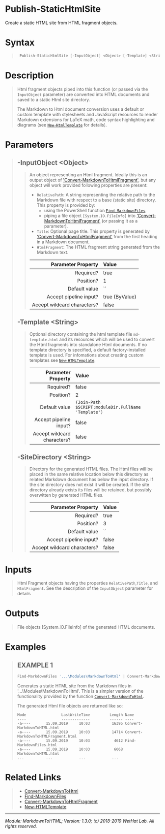 ﻿# Publish-StaticHtmlSite

Create a static HTML site from HTML fragment objects.

# Syntax

<blockquote>

```PowerShell
 Publish-StaticHtmlSite [-InputObject] <Object> [-Template] <String> [-SiteDirectory] <String>  [<CommonParameters>] 
```


</blockquote>

# Description

<blockquote>

Html fragment objects piped into this function (or passed via the `InputObject` parameter) are converted
into HTML documents and saved to a static Html site directory.

The Markdown to Html document conversion uses a default or custom template with
stylesheets and JavaScript resources to render Markdown extensions for LaTeX math, code syntax
highlighting and diagrams (see [`New-HtmlTemplate`](New-HtmlTemplate.md) for details).

</blockquote>

# Parameters

<blockquote>



## -InputObject \<Object\>

<blockquote>

An object representing an Html fragment. Ideally this is an output object of
['Convert-MarkdownToHtmlFragment'](Convert-MarkdownToHtmlFragment.md), but any object will
work provided following properties are present:
* `RelativePath`: A string representing the relative path to the Markdown file with respect to
  a base (static site) directory.
  This property is provided by:
  * using the PowerShell function [`Find-MarkdownFiles`](Find-MarkdownFiles.md)
  * piping a file object `[System.IO.FileInfo]` into
    ['Convert-MarkdownToHtmlFragment'](Convert-MarkdownToHtmlFragment.md)
    (or passing it as a parameter).
* `Title`: Optional page title. This property is generated by
   ['Convert-MarkdownToHtmlFragment'](Convert-MarkdownToHtmlFragment.md) from
   the first heading in a Markdown document.
* `HtmlFragment`: The HTML fragment string generated from the Markdown text.

Parameter Property         | Value
--------------------------:|:----------
Required?                  | true
Position?                  | 1
Default value              | ``
Accept pipeline input?     | true (ByValue)
Accept wildcard characters?| false

</blockquote>
 

## -Template \<String\>

<blockquote>

Optional directory containing the html template file `md-template.html` and its resources
which will be used to convert the Html fragments into standalone Html documents.
If no template directory is specified, a default factory-installed template is used.
For infomations about creating custom templates see [`New-HTMLTemplate`](New-HTMLTemplate.md).

Parameter Property         | Value
--------------------------:|:----------
Required?                  | false
Position?                  | 2
Default value              | `(Join-Path $SCRIPT:moduleDir.FullName 'Template')`
Accept pipeline input?     | false
Accept wildcard characters?| false

</blockquote>
 

## -SiteDirectory \<String\>

<blockquote>

Directory for the generated HTML files. The Html files will be placed
in the same relative location below this directory as related Markdown document
has below the input directory. If the site directory does not exist it will be created.
If the site directory already exists its files will be retained, but possibly overwitten
by generated HTML files.

Parameter Property         | Value
--------------------------:|:----------
Required?                  | true
Position?                  | 3
Default value              | ``
Accept pipeline input?     | false
Accept wildcard characters?| false

</blockquote>


</blockquote>


# Inputs

<blockquote>

Html Fragment objects having the properties `RelativePath`,`Title`, and `HtmlFragment`.
See the description of the `InputObject` parameter for details

</blockquote>

# Outputs

<blockquote>

File objects [System.IO.FileInfo] of the generated HTML documents.

</blockquote>

# Examples

<blockquote>


## EXAMPLE 1

```PowerShell
Find-MarkdownFiles '...\Modules\MarkdownToHtml' | Convert-MarkdownToHtmlFragment | Publish-StaticHtmlSite -SiteDirectory 'e:\temp\site'
```

Generates a static HTML site from the Markdown files in '...\Modules\MarkdownToHtml'. This is
a simpler version of the functionality provided by the function [`Convert-MarkdownToHtml`](Convert-MarkdownToHtml).

The generated Html file objects are returned like so:

    Mode                LastWriteTime         Length Name
    ----                -------------         ------ ----
    -a----       15.09.2019     10:03          16395 Convert-MarkdownToHTML.html
    -a----       15.09.2019     10:03          14714 Convert-MarkdownToHTMLFragment.html
    -a----       15.09.2019     10:03           4612 Find-MarkdownFiles.html
    -a----       15.09.2019     10:03           6068 MarkdownToHTML.html
    ...          ...            ...            ...

</blockquote>

# Related Links

<blockquote>


* [Convert-MarkdownToHtml](Convert-MarkdownToHtml.md) 
* [Find-MarkdownFiles](Find-MarkdownFiles.md) 
* [Convert-MarkdownToHtmlFragment](Convert-MarkdownToHtmlFragment.md) 
* [New-HTMLTemplate](New-HTMLTemplate.md)

</blockquote>

---

<cite>Module: MarkdownToHTML; Version: 1.3.0; (c) 2018-2019 WetHat Lab. All rights reserved.</cite>
